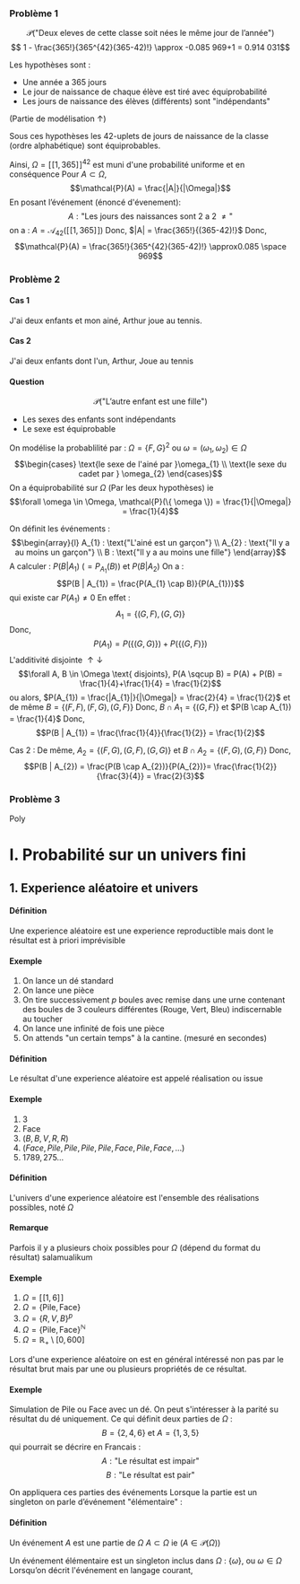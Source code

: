 ### Problème 1
$$\mathcal{P}(\text{"Deux eleves de cette classe soit nées le même jour de l'année"})$$
$$ 1 - \frac{365!}{365^{42}(365-42)!} \approx -0.085 969+1 = 0.914 031$$

Les hypothèses sont : 
- Une année a 365 jours
- Le jour de naissance de chaque élève est tiré avec équiprobabilité
- Les jours de naissance des élèves (différents) sont "indépendants"

(Partie de modélisation $\uparrow$)

Sous ces hypothèses les 42-uplets de jours de naissance de la classe (ordre alphabétique) sont équiprobables. 

Ainsi, $\Omega = [\![1, 365]\!]^{42}$ est muni d'une probabilité uniforme et en conséquence Pour $A \subset \Omega$, 
$$\mathcal{P}(A) = \frac{|A|}{|\Omega|}$$
En posant l’événement (énoncé d'évenement): 
$$A : \text{"Les jours des naissances sont 2 a 2 } \neq \text{"}$$
on a : $A = \mathcal{A}_{42}([\![1, 365]\!])$
Donc, $|A| = \frac{365!}{(365-42)!}$
Donc, 
$$\mathcal{P}(A) =  \frac{365!}{365^{42}(365-42)!} \approx0.085 \space 969$$

### Problème 2
#### Cas 1
J'ai deux enfants et mon ainé, Arthur joue au tennis. 
#### Cas 2
J'ai deux enfants dont l'un, Arthur, Joue au tennis

#### Question 
$$\mathcal{P}(\text{"L'autre enfant est une fille"})$$

- Les sexes des enfants sont indépendants
- Le sexe est équiprobable

On modélise la probablilité par : 
$\Omega = \{ F, G \}^{2}$
ou $\omega = (\omega_{1}, \omega_{2}) \in \Omega$
$$\begin{cases}
\text{le sexe de l'ainé par }\omega_{1} \\
\text{le sexe du cadet par } \omega_{2}
\end{cases}$$
On a équiprobabilité sur $\Omega$
(Par les deux hypothèses)
ie 
$$\forall \omega \in \Omega, \mathcal{P}(\{ \omega \}) = \frac{1}{|\Omega|} = \frac{1}{4}$$

On définit les événements : 
$$\begin{array}{l}
A_{1} : \text{"L'ainé est un garçon"} \\
A_{2} : \text{"Il y a au moins un garçon"} \\
B : \text{"Il y a au moins une fille"}
\end{array}$$
A calculer : $P(B | A_{1})$ ($= P_{A_{1}}(B)$) et $P(B | A_{2})$
On a : 
$$P(B | A_{1}) = \frac{P(A_{1} \cap B)}{P(A_{1})}$$
qui existe car $P(A_{1}) \neq 0$
En effet : 
$$A_{1} = \{ (G, F), (G, G) \}$$
Donc, 
$$P(A_{1}) = P(\{ (G, G) \}) + P(\{ (G, F) \})$$
L'additivité disjointe $\uparrow \downarrow$
$$\forall A, B \in \Omega \text{ disjoints}, P(A \sqcup B) = P(A) + P(B) = \frac{1}{4}+\frac{1}{4} = \frac{1}{2}$$
ou alors, $P(A_{1}) = \frac{|A_{1}|}{|\Omega|} = \frac{2}{4} = \frac{1}{2}$
et de même $B = \{ (F, F), (F, G), (G, F) \}$ 
Donc, $B \cap A_{1} = \{ (G, F) \}$ et $P(B \cap A_{1}) = \frac{1}{4}$
Donc, 
$$P(B | A_{1}) = \frac{\frac{1}{4}}{\frac{1}{2}} = \frac{1}{2}$$


Cas 2 : 
De même, 
$A_{2} = \{ (F, G), (G, F), (G, G) \}$ et $B \cap A_{2} = \{ (F, G), (G, F) \}$
Donc,
$$P(B | A_{2}) = \frac{P(B \cap A_{2})}{P(A_{2})}= \frac{\frac{1}{2}}{\frac{3}{4}} = \frac{2}{3}$$


### Problème 3
Poly

# I. Probabilité sur un univers fini
## 1. Experience aléatoire et univers
#### Définition
Une experience aléatoire est une experience reproductible mais dont le résultat est à priori imprévisible

#### Exemple
1. On lance un dé standard
2. On lance une pièce
3. On tire successivement $p$ boules avec remise dans une urne contenant des boules de 3 couleurs différentes (Rouge, Vert, Bleu) indiscernable au toucher
4. On lance une infinité de fois une pièce
5. On attends "un certain temps" à la cantine. (mesuré en secondes)

#### Définition
Le résultat d'une experience aléatoire est appelé réalisation ou issue

#### Exemple
1. 3
2. Face
3. $(B, B, V, R, R)$
4. $(Face, Pile, Pile, Pile, Pile, Face, Pile, Face, \dots)$
5. $1789,275\dots$

#### Définition
L'univers d'une experience aléatoire est l'ensemble des réalisations possibles, noté $\Omega$

#### Remarque
Parfois il y a plusieurs choix possibles pour $\Omega$ (dépend du format du résultat)
salamualikum 

#### Exemple
1. $\Omega = [\![1, 6]\!]$
2. $\Omega = \{ \text{Pile}, \text{Face} \}$
3. $\Omega = \{ R, V, B \}^{p}$ 
4. $\Omega = \{ \text{Pile}, \text{Face} \}^{\mathbb{N}}$
5. $\Omega = \mathbb{R}_{+} \setminus [0, 600]$

Lors d'une experience aléatoire on est en général intéressé non pas par le résultat brut mais par une ou plusieurs propriétés de ce résultat. 

#### Exemple
Simulation de $\text{Pile}$ ou $\text{Face}$ avec un dé. 
On peut s'intéresser à la parité su résultat du dé uniquement. 
Ce qui définit deux parties de $\Omega$ : 
$$B = \{2, 4, 6 \} \text{ et } A = \{ 1, 3, 5 \}$$
qui pourrait se décrire en Francais : 
$$A : \text{"Le résultat est impair"}$$
$$B : \text{"Le résultat est pair"}$$

On appliquera ces parties des événements 
Lorsque la partie est un singleton on parle d’événement "élémentaire" : 

#### Définition
Un événement $A$ est une partie de $\Omega$
$A \subset \Omega$ ie ($A \in \mathcal{P}(\Omega)$)

Un événement élémentaire est un singleton inclus dans $\Omega$ : $\{ \omega \}$, ou $\omega \in \Omega$
Lorsqu’on décrit l'événement en langage courant, 